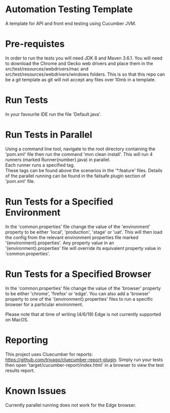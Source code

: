 # Automation Testing Template

A template for API and front end testing using Cucumber JVM.

# Pre-requistes

In order to run the tests you will need JDK 8 and Maven 3.6.1.
You will need to download the Chrome and Gecko web drivers and place them in the src/test/resources/webdrivers/mac and 
src/test/resources/webdrivers/windows folders.  This is so that this repo can be a git template as git will not accept 
any files over 10mb in a template.

# Run Tests

In your favourite IDE run the file 'Default.java'.

# Run Tests in Parallel

Using a command line tool, navigate to the root directory containing the 'pom.xml' file then run the command 
'mvn clean install'.
This will run 4 runners (marked Runner{number}.java) in parallel.  
Each runner runs a specified tag.  
These tags can be found above the scenarios in the '*.feature' files.
Details of the parallel running can be found in the failsafe plugin section of 'pom.xml' file. 

# Run Tests for a Specified Environment

In the 'common.properties' file change the value of the 'environment' property to be either 'local', 'production', 'stage' or 
'uat'.
This will then load the config from the relevant environment properties file marked '{environment}.properties'.
Any property value in an '{environment}.properties' file will override its equivalent property value in 
'common.properties'.

# Run Tests for a Specified Browser

In the 'common.properties' file change the value of the 'browser' property to be either 'chrome', 'firefox' or 'edge'.
You can also add a 'browser' property to one of the '{environment}.properties' files to run a specific browser for a particular 
environment.

Please note that at time of writing (4/6/19) Edge is not currently supported on MacOS.

# Reporting

This project uses Cluecumber for reports: https://github.com/trivago/cluecumber-report-plugin.
Simply run your tests then open 'target/cucumber-report/index.html' in a browser to view the test results report.

# Known Issues

Currently parallel running does not work for the Edge browser.